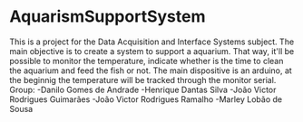 # AquarismSupportSystem
This is a project for the Data Acquisition and Interface Systems subject.
The main objective is to create a system to support a aquarium. That way, it'll be possible to monitor the temperature, indicate whether is the time to clean the aquarium and feed the fish or not.
The main dispositive is an arduino, at the beginnig the temperature will be tracked through the monitor serial.
Group:
  -Danilo Gomes de Andrade
  -Henrique Dantas Silva
  -João Victor Rodrigues Guimarães
  -João Victor Rodrigues Ramalho
  -Marley Lobão de Sousa
